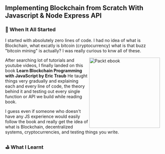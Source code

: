 ## Implementing Blockchain from Scratch With Javascript & Node Express API

### 🧐 When It All Started
I started with absolutely zero lines of code. I had no idea of what is Blockchain, what excatly is bitcoin (cryptocurrency) what is that buzz "bitcoin mining" is actually? I was really curious to knw all of these. 


<img align="right" width="230px" src="https://www.packtpub.com/media/catalog/product/cache/4cdce5a811acc0d2926d7f857dceb83b/b/1/b12086.png" alt="Packt ebook">

After searching lot of tutorials and youtube videos, I finally landed on this book **Learn Blockchain Programming with JavaScript by Eric Traub** He taught things very gradually and explaining each and every line of code, the theory behind it and testing out every single function or API we build while reading book.

I guess even if someone who doesn't have any JS experience would easily follow the book and really get the idea of what is Blockchain, decentralized systems, cryptocurrencies, and testing things you write.



### ⛳️ What I Learnt
